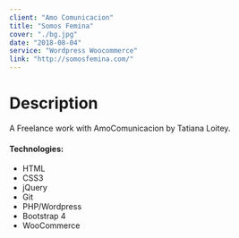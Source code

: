 ```yaml
---
client: "Amo Comunicacion"
title: "Somos Femina"
cover: "./bg.jpg"
date: "2018-08-04"
service: "Wordpress Woocommerce"
link: "http://somosfemina.com/"
---
```

# Description

A Freelance work with AmoComunicacion by Tatiana Loitey.

#### Technologies:

- HTML
- CSS3
- jQuery
- Git
- PHP/Wordpress
- Bootstrap 4
- WooCommerce